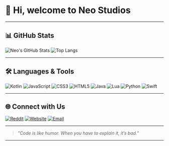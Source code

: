 # 👋 Hi, welcome to **Neo Studios**


---

## 📊 GitHub Stats

![Neo's GitHub Stats](https://github-readme-stats.vercel.app/api?username=Neo-Studios&show_icons=true&theme=radical)
![Top Langs](https://github-readme-stats.vercel.app/api/top-langs/?username=Neo-Studios&layout=compact&theme=radical)

---

## 🛠️ Languages & Tools

![Kotlin](https://img.shields.io/badge/Kotlin-0095D5?style=for-the-badge&logo=kotlin&logoColor=white)
![JavaScript](https://img.shields.io/badge/JavaScript-F7DF1E?style=for-the-badge&logo=javascript&logoColor=black)
![CSS3](https://img.shields.io/badge/CSS3-1572B6?style=for-the-badge&logo=css3&logoColor=white)
![HTML5](https://img.shields.io/badge/HTML5-E34F26?style=for-the-badge&logo=html5&logoColor=white)
![Java](https://img.shields.io/badge/Java-007396?style=for-the-badge&logo=java&logoColor=white)
![Lua](https://img.shields.io/badge/Lua-FF6600?style=for-the-badge&logo=lua&logoColor=white)
![Python](https://img.shields.io/badge/Python-3776AB?style=for-the-badge&logo=python&logoColor=white)
![Swift](https://img.shields.io/badge/Swift-3776AB?style=for-the-badge&logo=swift&logoColor=white)

---

## 🌐 Connect with Us

[![Reddit](https://img.shields.io/badge/Reddit-FF4500?style=for-the-badge&logo=reddit&logoColor=white)](https://www.reddit.com/user/YourRedditUsername)
[![Website](https://img.shields.io/badge/Website-000000?style=for-the-badge&logo=About.me&logoColor=white)](https://EthanCoderPenguin2012.github.io/EthanBlog)
[![Email](https://img.shields.io/badge/Email-D14836?style=for-the-badge&logo=gmail&logoColor=white)](mailto:ethan.h.patmore@gmail.com)

---

> _"Code is like humor. When you have to explain it, it’s bad."_

---
